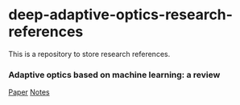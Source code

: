 # deep-adaptive-optics-research-references

This is a repository to store research references. 

### Adaptive optics based on machine learning: a review
[Paper](https://www.oejournal.org/article/doi/10.29026/oea.2022.200082) [Notes](https://github.com/sanikanandpure/deep-adaptive-optics-research-references/blob/258c0b260a1526ac0ce03771e842495dd5a0191d/Adaptive%20optics%20based%20on%20machine%20learning%3A%20a%20review.md)

